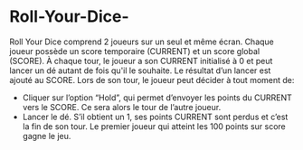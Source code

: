 # Roll-Your-Dice-
Roll Your Dice comprend 2 joueurs sur un seul et même écran. 
Chaque joueur possède un score temporaire (CURRENT) et un score global (SCORE).
À chaque tour, le joueur a son CURRENT initialisé à 0 et peut lancer un dé autant de fois qu'il le souhaite. Le 
résultat d’un lancer est ajouté au SCORE. 
Lors de son tour, le joueur peut décider à tout moment de:
- Cliquer sur l’option “Hold”, qui permet d’envoyer les points du CURRENT vers le SCORE. Ce sera alors le
tour de l’autre joueur.
- Lancer le dé. S’il obtient un 1, ses points CURRENT sont perdus et c’est la fin de son tour.
Le premier joueur qui atteint les 100 points sur score gagne le jeu.

